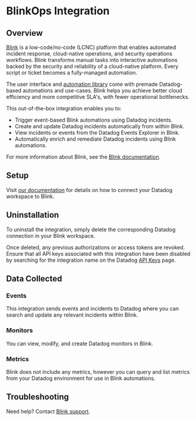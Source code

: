 # BlinkOps Integration

## Overview

[Blink][1] is a low-code/no-code (LCNC) platform that enables automated incident response, cloud-native operations, and security operations workflows. Blink transforms manual tasks into interactive automations backed by the security and reliability of a cloud-native platform. Every script or ticket becomes a fully-managed automation.

The user interface and [automation library][2] come with premade Datadog-based automations and use-cases. Blink helps you achieve better cloud efficiency and more competitive SLA's, with fewer operational bottlenecks.

This out-of-the-box integration enables you to:

- Trigger event-based Blink automations using Datadog incidents.
- Create and update Datadog incidents automatically from within Blink.
- View incidents or events from the Datadog Events Explorer in Blink.
- Automatically enrich and remediate Datadog incidents using Blink automations.

For more information about Blink, see the [Blink documentation][3].

## Setup

Visit [our documentation][4] for details on how to connect your Datadog workspace to Blink.

## Uninstallation

To uninstall the integration, simply delete the corresponding Datadog connection in your Blink workspace.

Once deleted, any previous authorizations or access tokens are revoked. Ensure that all API keys associated with this integration have been disabled by searching for the integration name on the Datadog [API Keys][5] page.

## Data Collected

### Events

This integration sends events and incidents to Datadog where you can search and update any relevant incidents within Blink. 

### Monitors

You can view, modify, and create Datadog monitors in Blink.

### Metrics

Blink does not include any metrics, however you can query and list metrics from your Datadog environment for use in Blink automations.

## Troubleshooting

Need help? Contact [Blink support][6].

[1]: https://www.blinkops.com/
[2]: https://library.blinkops.com/automations?vendors=Datadog
[3]: https://www.docs.blinkops.com/docs/Integrations/datadog/actions/
[4]: https://www.docs.blinkops.com/docs/Integrations/datadog/
[5]: https://app.datadoghq.com/organization-settings/api-keys
[6]: mailto:support@blinkops.com
